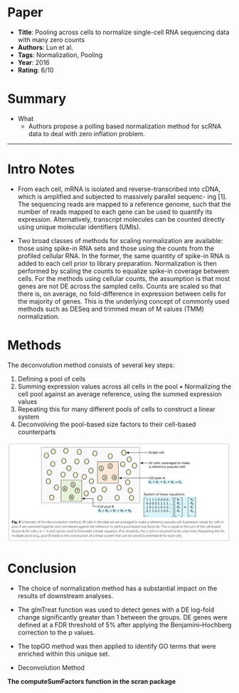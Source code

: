 # Paper

* **Title**: Pooling across cells to normalize single-cell RNA sequencing data with many zero counts
* **Authors**: Lun et al.
* **Tags**: Normalization, Pooling
* **Year**: 2016
* **Rating**: 6/10


# Summary

* What
  * Authors propose a polling based normalization method for scRNA data to deal with zero inflation problem. 


-------------------------

# Intro Notes

* From each cell, mRNA is isolated and reverse-transcribed into cDNA, which is amplified and subjected to massively parallel sequenc- ing [1]. The sequencing reads are mapped to a reference genome, such that the number of reads mapped to each gene can be used to quantify its expression. Alternatively, transcript molecules can be counted directly using unique molecular identifiers (UMIs). 

* Two broad classes of methods for scaling normalization are available: those using spike-in RNA sets and those using the counts from the profiled cellular RNA. In the former, the same quantity of spike-in RNA is added to each cell prior to library preparation. Normalization is then performed by scaling the counts to equalize spike-in coverage between cells. For the methods using cellular counts, the assumption is that most genes are not DE across the sampled cells. Counts are scaled so that there is, on average, no fold-difference in expression between cells for the majority of genes. This is the underlying concept of commonly used methods such as DESeq and trimmed mean of M values (TMM) normalization.

# Methods
The deconvolution method consists of several key steps:
1. Defining a pool of cells
2. Summing expression values across all cells in the pool • Normalizing the cell pool against an average reference, using the summed expression values
3. Repeating this for many different pools of cells to construct a linear system
4. Deconvolving the pool-based size factors to their cell-based counterparts

![Examples](images/deconv_norm.png)


# Conclusion
* The choice of normalization method has a substantial impact on the results of downstream analyses.
* The glmTreat function was used to detect genes with a DE log-fold change significantly greater than 1 between the groups. DE genes were defined at a FDR threshold of 5% after applying the Benjamini–Hochberg correction to the p values.
* The topGO method was then applied to identify GO terms that were enriched within this unique set. 


* Deconvolution Method

**The computeSumFactors function in the scran package**